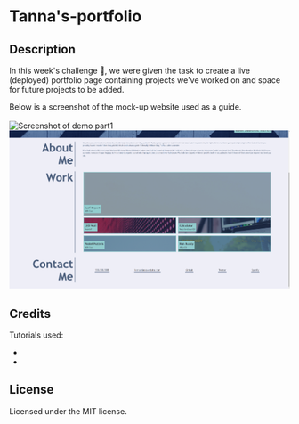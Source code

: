 # Tanna's-portfolio

## Description

In this week's challenge :star_struck:, we were given the task to create a live (deployed) portfolio page containing projects we've worked on and space for future projects to be added.

Below is a screenshot of the mock-up website used as a guide.
<br>
<br>
![Screenshot of demo part1](/assests/images/part1.png)
![Screenshot of demo par2](/assests/images/part2.png)

## Credits

Tutorials used:

-
-

## License

Licensed under the MIT license.

